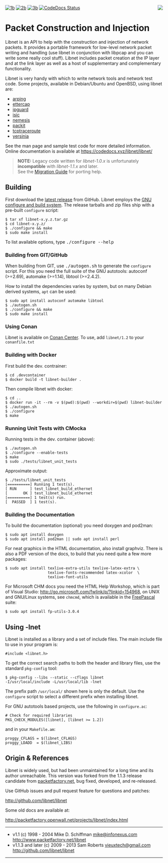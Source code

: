 [![1b][]][1] [![2b][]][2] [![3b][]][3] [![CodeDocs Status][]][CodeDocs] <img align="right" src="doc/libnet.gif">

Packet Construction and Injection
=================================

Libnet is an API to help with the construction and injection of network
packets.  It provides a portable framework for low-level network packet
writing and handling (use libnet in conjunction with libpcap and you can
write some really cool stuff).  Libnet includes packet creation at the
IP layer and at the link layer as well as a host of supplementary and
complementary functionality.

Libnet is very handy with which to write network tools and network test
code.  Some projects, available in Debian/Ubuntu and OpenBSD, using
libnet are:

- [arping](https://github.com/ThomasHabets/arping)
- [ettercap](https://www.ettercap-project.org/)
- [ipguard](http://ipguard.deep.perm.ru/)
- [isic](http://isic.sourceforge.net/)
- [nemesis](https://github.com/libnet/nemesis/)
- [packit](http://packetfactory.openwall.net/projects/packit/)
- [tcptraceroute](https://web.archive.org/web/20130424094134/http://michael.toren.net/code/tcptraceroute/)
- [yersinia](https://web.archive.org/web/20180522141004/http://www.yersinia.net/)

See the man page and sample test code for more detailed information.
Online documentation is available at https://codedocs.xyz/libnet/libnet/

> **NOTE:** Legacy code written for *libnet-1.0.x* is unfortunately
>           **incompatible** with *libnet-1.1.x* and later.  
>           See the [Migration Guide](doc/MIGRATION.md) for porting help.


Building
--------

First download the [latest release][] from GitHub.  Libnet employs the
[GNU configure and build system][autotools].  The release tarballs and
zip files ship with a pre-built `configure` script:

    $ tar xf libnet-x.y.z.tar.gz
    $ cd libnet-x.y.z/
    $ ./configure && make
    $ sudo make install

To list available options, type <kbd>./configure --help</kbd>

### Building from GIT/GitHub

When building from GIT, use <kbd>./autogen.sh</kbd> to generate the
`configure` script.  For this you need the full suite of the GNU
autotools: autoconf (>=2.69), automake (>=1.14), libtool (>=2.4.2).

How to install the dependencies varies by system, but on many Debian derived
systems, `apt` can be used:

    $ sudo apt install autoconf automake libtool
    $ ./autogen.sh
    $ ./configure && make
    $ sudo make install


### Using Conan

Libnet is available on [Conan Center](https://conan.io/center/libnet).  To use,
add `libnet/1.2` to your `conanfile.txt`

### Building with Docker

First build the dev. contrainer:

    $ cd .devcontainer
    $ docker build -t libnet-builder .

Then compile libnet with docker:

    $ cd ..
    $ docker run -it --rm -v $(pwd):$(pwd) --workdir=$(pwd) libnet-builder
    $ ./autogen.sh
    $ ./configure
    $ make


### Running Unit Tests with CMocka

Running tests in the dev. container (above):

    $ ./autogen.sh
    $ ./configure --enable-tests
    $ make
    $ sudo ./tests/libnet_unit_tests

Approximate output:

    $ ./tests/libnet_unit_tests
    [==========] Running 1 test(s).
    [ RUN      ] test_libnet_build_ethernet
    [       OK ] test_libnet_build_ethernet
    [==========] 1 test(s) run.
    [  PASSED  ] 1 test(s).

### Building the Documentation

To build the documentation (optional) you need doxygen and pod2man:

    $ sudo apt install doxygen
    $ sudo apt install pod2man || sudo apt install perl

For neat graphics in the HTML documentation, also install graphviz.
There is also a PDF version of the docs, to build that you need quite a
few more packages:

    $ sudo apt install texlive-extra-utils texlive-latex-extra \
                       texlive-fonts-recommended latex-xcolor  \
                       texlive-font-utils

For Microsoft CHM docs you need the HTML Help Workshop, which is part
of Visual Studio: http://go.microsoft.com/fwlink/p/?linkid=154968, on
UNIX and GNU/Linux systems, see `chmcmd`, which is available in the
[FreePascal](http://www.freepascal.org/) suite:

    $ sudo apt install fp-utils-3.0.4


Using -lnet
-----------

Libnet is installed as a library and a set of include files.  The main
include file to use in your program is:

    #include <libnet.h>

To get the correct search paths to both the header and library files,
use the standard `pkg-config` tool:

    $ pkg-config --libs --static --cflags libnet
    -I/usr/local/include -L/usr/local/lib -lnet

The prefix path `/usr/local/` shown here is only the default.  Use the
`configure` script to select a different prefix when installing libnet.

For GNU autotools based projects, use the following in `configure.ac`:

    # Check for required libraries
    PKG_CHECK_MODULES([libnet], [libnet >= 1.2])

and in your `Makefile.am`:

    proggy_CFLAGS = $(libnet_CFLAGS)
    proggy_LDADD  = $(libnet_LIBS)


Origin & References
-------------------

Libnet is widely used, but had been unmaintained for a long time and its
author unreachable.  This version was forked from the 1.1.3 release
candidate from [packetfactory.net][origin], bug fixed, developed, and
re-released.

Use GitHub issues and pull request feature for questions and patches:

  http://github.com/libnet/libnet

Some old docs are available at:

  http://packetfactory.openwall.net/projects/libnet/index.html

-------------------------------------------------------------------------
- v1.1 (c) 1998 - 2004 Mike D. Schiffman <mike@infonexus.com>  
  http://www.packetfactory.net/libnet
- v1.1.3 and later (c) 2009 - 2013 Sam Roberts <vieuxtech@gmail.com>  
  http://github.com/libnet/libnet
-------------------------------------------------------------------------

[latest release]:  https://github.com/libnet/libnet/releases
[autotools]:       https://autotools.io/
[origin]:          http://packetfactory.openwall.net/projects/libnet/
[1]:               https://github.com/libnet/libnet/actions/workflows/build.yml/
[1b]:              https://github.com/libnet/libnet/actions/workflows/build.yml/badge.svg
[2]:               https://github.com/libnet/libnet/actions/workflows/build-freebsd.yml/
[2b]:              https://github.com/libnet/libnet/actions/workflows/build-freebsd.yml/badge.svg
[3]:               https://github.com/libnet/libnet/actions/workflows/build-windows.yml/
[3b]:              https://github.com/libnet/libnet/actions/workflows/build-windows.yml/badge.svg
[CodeDocs]:        https://codedocs.xyz/libnet/libnet/
[CodeDocs Status]: https://codedocs.xyz/libnet/libnet.svg
